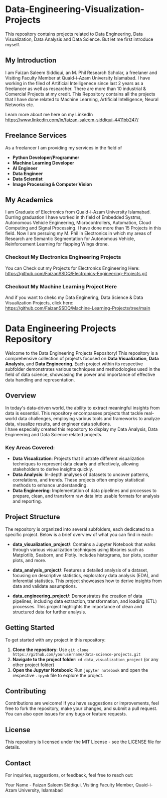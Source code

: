 # Data-Engineering-Visualization-Projects
This repository contains projects related to Data Engineering, Data Visualization, Data Analysis and Data Science. But let me first introduce myself.


## **My Introduction**
I am Faizan Saleem Siddiqui, an M. Phil Research Scholar, a freelaner and  Visiting Faculty Member at Quaid-i-Azam University Islamabad. I have working in the filed of Artificial Intelligenece since last 2 years as a freelancer as well as researcher. There are more than 10 industrial & Comercial Projects at my credit.
This Repository contains all the projects that I have done related to Machine Learning, Artificial Intelligence, Neural Networks etc. 

Learn more about me here on my LinkedIn
<br>
https://www.linkedin.com/in/faizan-saleem-siddiqui-4411bb247/


## **Freelance Services**
As a freelancer I am providing my services in the field of
- **Python Developer/Programmer**
- **Machine Learning Developer**
- **AI Engineer**
- **Data Engineer**
- **Data Scientist**
- **Image Processing & Computer Vision**

## **My Academics**
I am Graduate of Electronics from Quaid-i-Azam University Islamabad. Durring graduation I have worked in th field of Embedded Systms, Autonomous Vehicle Engineering, Microcontrollers, Automation, Cloud Computing and Signal Processing. I have done more than 15 Projects in this field. 
Now I am persuing my M. Phil in Electronics in which my areas of Research are Semantic Segmentation for Autonomous Vehicle, Reinforcement Learning for flapping Wings drone.

### **Checkout My Electronics Engineering Projects**
You can Check out my Projects for Electronics Engineering Here:
<br>
https://github.com/FaizanSSDQ/Electronics-Engineering-Projects.git

### **Checkout My Machine Learning Project Here**
And if you want to chekc my Data Enginering, Data Science & Data Visualization Projects, click here:
<br>
https://github.com/FaizanSSDQ/Machine-Learning-Projects/tree/main



# Data Engineering Projects Repository

Welcome to the Data Engineering Projects Repository! This repository is a comprehensive collection of projects focused on **Data Visualization**, **Data Analysis**, and **Data Engineering**. Each project within its respective subfolder demonstrates various techniques and methodologies used in the field of data science, showcasing the power and importance of effective data handling and representation.

## Overview

In today's data-driven world, the ability to extract meaningful insights from data is essential. This repository encompasses projects that tackle real-world data challenges, employing various tools and frameworks to analyze data, visualize results, and engineer data solutions. 
<br>
I have especially created this repository to display my Data Analysis, Data Engineering and Data Science related projects.

### Key Areas Covered:

- **Data Visualization**: Projects that illustrate different visualization techniques to represent data clearly and effectively, allowing stakeholders to derive insights quickly.
- **Data Analysis**: In-depth analyses of datasets to uncover patterns, correlations, and trends. These projects often employ statistical methods to enhance understanding.
- **Data Engineering**: Implementation of data pipelines and processes to prepare, clean, and transform raw data into usable formats for analysis and reporting.

## Project Structure

The repository is organized into several subfolders, each dedicated to a specific project. Below is a brief overview of what you can find in each:

- **data_visualization_project/**: Contains a Jupyter Notebook that walks through various visualization techniques using libraries such as Matplotlib, Seaborn, and Plotly. Includes histograms, bar plots, scatter plots, and more.
  
- **data_analysis_project/**: Features a detailed analysis of a dataset, focusing on descriptive statistics, exploratory data analysis (EDA), and inferential statistics. This project showcases how to derive insights from data and validate assumptions.

- **data_engineering_project/**: Demonstrates the creation of data pipelines, including data extraction, transformation, and loading (ETL) processes. This project highlights the importance of clean and structured data for further analysis.

## Getting Started

To get started with any project in this repository:

1. **Clone the repository**: Use `git clone https://github.com/yourusername/data-science-projects.git`
2. **Navigate to the project folder**: `cd data_visualization_project` (or any other project folder)
3. **Open the Jupyter Notebook**: Run `jupyter notebook` and open the respective `.ipynb` file to explore the project.

## Contributing

Contributions are welcome! If you have suggestions or improvements, feel free to fork the repository, make your changes, and submit a pull request. You can also open issues for any bugs or feature requests.

## License

This repository is licensed under the MIT License - see the LICENSE file for details.

## Contact

For inquiries, suggestions, or feedback, feel free to reach out:

Your Name - Faizan Saleem Siddiqui, Visiting Faculty Member, Quaid-i-Azam University, Islamabad 


